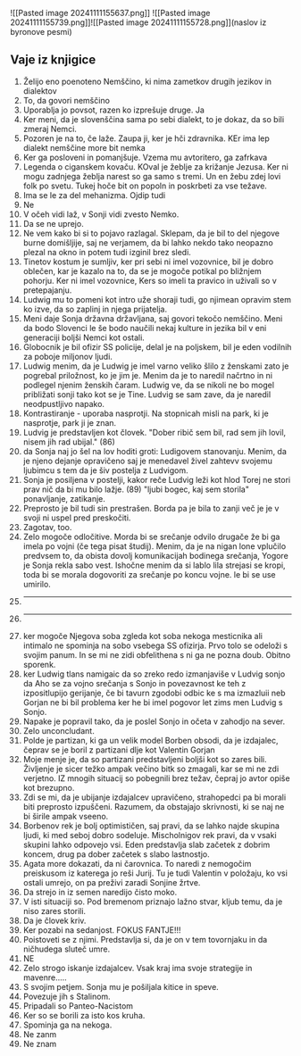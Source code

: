 ![[Pasted image 20241111155637.png]]
![[Pasted image 20241111155739.png]]![[Pasted image 20241111155728.png]](naslov iz byronove pesmi)

## Vaje iz knjigice
1. Želijo eno poenoteno Nemščino, ki nima zametkov drugih jezikov in dialektov
2. To, da govori nemščino
3. Uporablja jo povsot, razen ko izprešuje druge. Ja
4. Ker meni, da je slovenščina sama po sebi dialekt, to je dokaz, da so bili zmeraj Nemci.
5. Pozoren je na to, če laže. Zaupa ji, ker je hči zdravnika. KEr ima lep dialekt nemščine more bit nemka
6. Ker ga posloveni in pomanjšuje. Vzema mu avtoritero, ga zafrkava
7. Legenda o ciganskem kovaču. KOval je žeblje za križanje Jezusa. Ker ni mogu zadnjega žeblja narest so ga samo s tremi. Un en žebu zdej lovi folk po svetu. Tukej hoče bit on popoln in poskrbeti za vse težave.
8. Ima se le za del mehanizma. Ojdip tudi
9. Ne
10. V očeh vidi laž, v Sonji vidi zvesto Nemko.
11. Da se ne uprejo.
12. Ne vem kako bi si to pojavo razlagal. Sklepam, da je bil to del njegove burne domišljije, saj ne verjamem, da bi lahko nekdo tako neopazno plezal na okno in potem tudi izginil brez sledi.
13. Tinetov kostum je sumljiv, ker pri sebi ni imel vozovnice, bil je dobro oblečen, kar je kazalo na to, da se je mogoče potikal po bližnjem pohorju. Ker ni imel vozovnice, Kers so imeli ta pravico in uživali so v pretepajanju.
14. Ludwig mu to pomeni kot intro uže shoraji tudi, go njimean opravim stem ko izve, da so zaplinj in njega prijatelja.
15. Meni daje Sonja državna državljana, saj govori tekočo nemščino. Meni da bodo Slovenci le še bodo naučili nekaj kulture in jezika bil v eni generaciji boljši Nemci kot ostali.
16. Globocnik je bil ofizir SS policije, delal je na poljskem, bil je eden vodilnih za poboje miljonov ljudi.
17. Ludwig menim, da je Ludwig je imel varno veliko šlilo z ženskami zato je pogrebal priložnost, ko je jim je. Menim da je to naredil načrtno in ni podlegel njenim ženskih čaram. Ludwig ve, da se nikoli ne bo mogel približati sonji tako kot se je Tine. Ludvig se sam zave, da je naredil neodpustljivo napako.
18. Kontrastiranje - uporaba nasprotji. Na stopnicah misli na park, ki je nasprotje, park ji je znan.
19. Ludvig je predstavljen kot človek. "Dober ribič sem bil, rad sem jih lovil, nisem jih rad ubijal." (86)
20. da Sonja naj jo šel na lov hoditi groti: Ludigovem stanovanju. Menim, da je njeno dejanje opravičeno saj je menedavel živel zahtevv svojemu ljubimcu s tem da je šiv postelja z Ludvigom.
21. Sonja je posiljena v postelji, kakor reče Ludvig leži kot hlod Torej ne stori prav nič da bi mu bilo lažje. (89) "ljubi bogec, kaj sem storila" ponavljanje, zatikanje.
22. Preprosto je bil tudi sin prestrašen. Borda pa je bila to zanji več je je v svoji ni uspel pred preskočiti.
23. Zagotav, too.
24. Zelo mogoče odločitive. Morda bi se srečanje odvilo drugače že bi ga imela po vojni (če tega pisat študij). Menim, da je na nigan lone vplučilo predvsem to, da obista dovolj komunikacijah bodinega srečanja, Yogore je Sonja rekla sabo vest. Ishočne menim da si lablo lila strejasi se kropi, toda bi se morala dogovoriti za srečanje po koncu vojne. le bi se use umirilo.
25. ---
26. ---
27. ker mogoče Njegova soba zgleda kot soba nekoga mesticnika ali intimalo ne spominja na sobo vsebega SS ofizirja. Prvo tolo se odeloži s svojim panum. In se mi ne zidi obfelithena s ni ga ne pozna doub. Obitno sporenk.
28. ker Ludwig tlans namigaic da so zreko redo izmanjaviše v Ludvig sonjo da Aho se za vojno srečanja s Sonjo in povezavnost ke teh z izpositlupijo gerijanje, če bi tavurn zgodobi odbic ke s ma izmazluii neb Gorjan ne bi bil problema ker he bi imel pogovor let zims men Ludvig s Sonjo.
29. Napake je popravil tako, da je poslel Sonjo in očeta v zahodjo na sever.
30. Zelo unconcludant.
31. Polde je partizan, ki ga un velik model Borben obsodi, da je izdajalec, čeprav se je boril z partizani dlje kot Valentin Gorjan
32. Moje menje je, da so partizani predstavljeni boljši kot so zares bili. Življenje je sicer težko ampak večino bitk so zmagali, kar se mi ne zdi verjetno. IZ mnogih situacij so pobegnili brez težav, čepraj jo avtor opiše kot brezupno.
33. Zdi se mi, da je ubijanje izdajalcev upravičeno, strahopedci pa bi morali biti preprosto izpuščeni. Razumem, da obstajajo skrivnosti, ki se naj ne bi širile ampak vseeno.
34. Borbenov rek je bolj optimističen, saj pravi, da se lahko najde skupina ljudi, ki med seboj dobro sodeluje. Mischolnigov rek pravi, da v vsaki skupini lahko odpovejo vsi. Eden predstavlja slab začetek z dobrim koncem, drug pa dober začetek s slabo lastnostjo.
35. Agata more dokazati, da ni čarovnica. To naredi z nemogočim preiskusom iz katerega jo reši Jurij. Tu je tudi Valentin v položaju, ko vsi ostali umrejo, on pa preživi zaradi Sonjine žrtve.
36. Da strejo in iz semen naredijo čisto moko.
37. V isti situaciji so. Pod bremenom priznajo lažno stvar, kljub temu, da je niso zares storili.
38. Da je človek kriv.
40. Ker pozabi na sedanjost. FOKUS FANTJE!!!
41. Poistoveti se z njimi. Predstavlja si, da je on v tem tovornjaku in da ničhudega sluteč umre.
42. NE
43. Zelo strogo iskanje izdajalcev. Vsak kraj ima svoje strategije in mavenre.....
44. S svojim petjem.  Sonja mu je pošiljala kitice in speve.
45. Povezuje jih s Stalinom.
46. Pripadali so Panteo-Nacistom
47. Ker so se borili za isto kos kruha.
48. Spominja ga na nekoga. 
49. Ne zanm
50. Ne znam 
